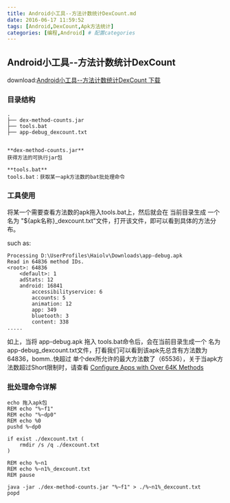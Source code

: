 ```yaml
---
title: Android小工具--方法计数统计DexCount.md
date: 2016-06-17 11:59:52
tags: [Android,DexCount,Apk方法统计]
categories: [编程,Android] # 配置categories
---
```


## Android小工具--方法计数统计DexCount

download:[Android小工具--方法计数统计DexCount 下载](https://github.com/haiolv/tool-android "https://github.com/haiolv/tool-android")

### 目录结构

	.
	├── dex-method-counts.jar
	├── tools.bat
	├── app-debug_dexcount.txt


	**dex-method-counts.jar**
	获得方法的可执行jar包

	**tools.bat**
	tools.bat：获取某一apk方法数的bat批处理命令


### 工具使用

将某一个需要查看方法数的apk拖入tools.bat上，然后就会在 当前目录生成 一个名为 "${apk名称}_dexcount.txt"文件，打开该文件，即可以看到具体的方法分布。

such as:

	Processing D:\UserProfiles\Haiolv\Downloads\app-debug.apk
	Read in 64836 method IDs.
	<root>: 64836
	    <default>: 1
	    adStats: 12
	    android: 16841
	        accessibilityservice: 6
	        accounts: 5
	        animation: 12
	        app: 349
	        bluetooth: 3
	        content: 338
	.....

如上，当将 app-debug.apk  拖入 tools.bat命令后，会在当前目录生成一个 名为 app-debug_dexcount.txt文件，打看我们可以看到该apk先总含有方法数为  64836，bomm..快超过 单个dex所允许的最大方法数了（65536），关于当apk方法数超过Short限制时，请查看 [Configure Apps with Over 64K Methods](https://developer.android.com/studio/build/multidex.html "https://developer.android.com/studio/build/multidex.html")


### 批处理命令详解

	echo 拖入apk包
	REM echo "%~f1"
	REM echo "%~dp0"
	REM echo %0
	pushd %~dp0 
	
	if exist ./dexcount.txt (
		rmdir /s /q ./dexcount.txt
	)
	
	REM echo %~n1
	REM echo %~n1%_dexcount.txt
	REM pause
	
	java -jar ./dex-method-counts.jar "%~f1" > ./%~n1%_dexcount.txt
	popd

